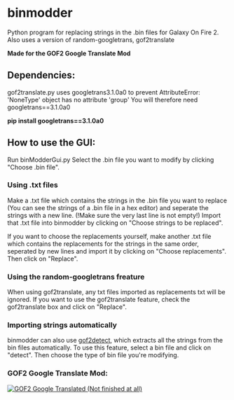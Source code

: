 # binmodder
Python program for replacing strings in the .bin files for Galaxy On Fire 2. Also uses a version of random-googletrans, gof2translate

<b>Made for the GOF2 Google Translate Mod</b>

<h2>Dependencies:</h2>
gof2translate.py uses googletrans3.1.0a0 to prevent AttributeError: 'NoneType' object has no attribute 'group'
You will therefore need googletrans==3.1.0a0

<b>pip install googletrans==3.1.0a0</b>

<h2>How to use the GUI:</h2>
Run binModderGui.py
Select the .bin file you want to modify by clicking "Choose .bin file".

<h3>Using .txt files</h3>
Make a .txt file which contains the strings in the .bin file you want to replace (You can see the strings of a .bin file in a hex editor) and seperate the strings with a new line. (!Make sure the very last line is not empty!)
Import that .txt file into binmodder by clicking on "Choose strings to be replaced".

If you want to choose the replacements yourself, make another .txt file which contains the replacements for the strings in the same order, seperated by new lines and import it by clicking on "Choose replacements". Then click on "Replace".

<h3>Using the random-googletrans freature</h3>
When using gof2translate, any txt files imported as replacements txt will be ignored.
If you want to use the gof2translate feature, check the gof2translate box and click on "Replace".

<h3>Importing strings automatically</h3>
binmodder can also use <a href="https://github.com/KroeteTroete/gofdetect/">gof2detect</a>, which extracts all the strings from the bin files automatically.
To use this feature, select a bin file and click on "detect". Then choose the type of bin file you're modifying.

<h3>GOF2 Google Translate Mod:</h3>
<a href="https://www.moddb.com/mods/gof2-google-translated" title="View GOF2 Google Translated (Not finished at all) on Mod DB" target="_blank"><img src="https://button.moddb.com/popularity/medium/mods/56340.png" alt="GOF2 Google Translated (Not finished at all)" /></a>

